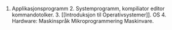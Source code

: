 1. Applikasjonsprogramm
	2. Systemprogramm, kompiliator editor kommandotolker.
	3. [[Introduksjon til Operativsystemer]]. OS
	4. Hardware: Maskinspråk Mikroprogrammering Maskinvare.